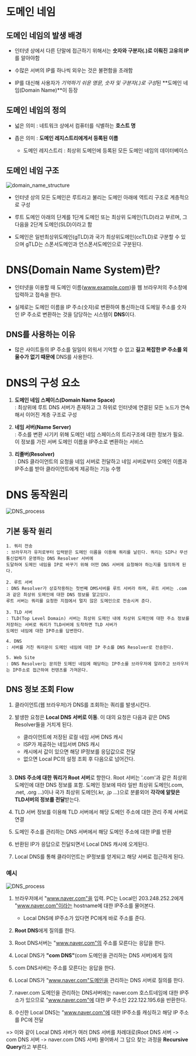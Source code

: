 # 도메인 네임

## 도메인 네임의 발생 배경

* 인터넷 상에서 다른 단말에 접근하기 위해서는 **숫자와 구분자(.)로 이뤄진 고유의 IP**를 알아야함

* 수많은 서버의 IP를 하나씩 외우는 것은 불편함을 초래함

* IP를 대신해 사용자가 *기억하기 쉬운 영문, 숫자 및 구분자(.)로 구성*된 **도메인 네임(Domain Name)**이 등장

## 도메인 네임의 정의

* 넓은 의미 : 네트워크 상에서 컴퓨터를 식별하는 **호스트 명**

* 좁은 의미 : **도메인 레지스트리에게서 등록된 이름** 
    - 도메인 레지스트리 : 최상위 도메인에 등록된 모든 도메인 네임의 데이터베이스

## 도메인 네임 구조

![domain_name_structure](https://t1.daumcdn.net/cfile/tistory/997DA9405BDFB7B71E)  

* 인터넷 상의 모든 도메인은 루트라고 불리는 도메인 아래에 역트리 구조로 계층적으로 구성

* 루트 도메인 아래의 단계를 1단계 도메인 또는 최상위 도메인(TLD)라고 부르며, 그 다음을 2단계 도메인(SLD)이라고 함

* 도메인은 일반최상위도메인(gTLD)과 국가 최상위도메인(ccTLD)로 구분할 수 있으며 gTLD는 스폰서도메인과 언스폰서도메인으로 구분된다.


# DNS(Domain Name System)란?

* 인터넷을 이용할 때 도메인 이름(www.example.com)을 웹 브라우저의 주소창에 입력하고 접속을 한다.

* 실제로는 도메인 이름을 IP 주소(숫자)로 변환하여 통신하는데 도메일 주소를 숫자인 IP 주소로 변환하는 것을 담당하는 시스템이 **DNS**이다.  

## DNS를 사용하는 이유

* 많은 사이트들의 IP 주소를 일일이 외워서 기억할 수 없고 **길고 복잡한 IP 주소를 외울수가 없기 때문에** DNS를 사용한다.  

# DNS의 구성 요소

1. **도메인 네임 스페이스(Domain Name Space)**  
: 최상위에 루트 DNS 서버가 존재하고 그 하위로 인터넷에 연결된 모든 노드가 연속해서 이어진 계층 구조로 구성  

2. **네임 서버(Name Server)**  
: 주소를 변환 시기키 위해 도메인 네임 스페이스의 트리구조에 대한 정보가 필요. 이 정보를 가진 서버 도메인 이름을 IP주소로 변환하는 서비스

3. **리졸버(Resolver)**  
: DNS 클라이언트의 요청을 네임 서버로 전달하고 네임 서버로부터 오메인 이름과 IP주소를 받아 클라이언트에게 제공하는 기능 수행

# DNS 동작원리

![DNS_process](https://img1.daumcdn.net/thumb/R1280x0/?scode=mtistory2&fname=https%3A%2F%2Fblog.kakaocdn.net%2Fdn%2FcgbNqc%2Fbtq1uuMDN4D%2Fcfifchk6rOn14ZyP9LB8O0%2Fimg.jpg)  

## 기본 동작 원리
```
1. 쿼리 전송  
: 브라우저가 유저로부터 입력받은 도메인 이름을 이용해 쿼리를 날린다. 쿼리는 SIP나 무선 통신업체가 운영하는 DNS Resolver 서버에 
도달하여 도메인 네임을 IP로 바꾸기 위해 어떤 DNS 서버에 요청해야 하는지를 질의하게 된다.  

2. 루트 서버  
: DNS Resolver가 상호작용하는 첫번째 DMS서버를 루트 서버라 하며, 루트 서버는 .com과 같은 최상위 도메인에 대한 DNS 정보를 알고있다.
루트 서버는 쿼리를 요청한 지점에서 멀지 않은 도메인으로 전송시켜 준다.

3. TLD 서버  
: TLD(Top Level Domain) 서버는 최상위 도메인 내에 차상위 도메인에 대한 주소 정보를 저장하는 서버로 쿼리가 TLD서버에 도착하면 TLD 서버가
도메인 네임에 대한 IP주소를 답변한다.

4. DNS
: 서버를 거친 쿼리문이 도메인 네임에 대한 IP 주소를 DNS Resolver로 전송한다.

5. Web Site
: DNS Resolver는 문의한 도메인 네임에 해당하는 IP주소를 브라우저에 알려주고 브라우저는 IP주소로 접근하여 컨텐츠를 가져온다.
```

## DNS 정보 조회 Flow

1. 클라이언트(웹 브라우저)가 DNS를 조회하는 쿼리를 발생시킨다.

2. 발생한 요청은 **Local DNS 서버로 이동**. 이 대의 요청은 다음과 같은 DNS Resolver들을 거치게 된다.  
    - 클라이언트에 저장된 로컬 네임 서버 DNS 캐시
    - ISP가 제공하는 네임서버 DNS 캐시
    - 캐시에서 값이 있으면 해당 IP정보를 응답값으로 전달
    - 없으면 Local PC의 설정 조회 후 다음으로 넘어간다.
<br><br>

3. **DNS 주소에 대한 쿼리가 Root 서버**로 향한다. Root 서버는 '.com'과 같은 최상위 도메인에 대한 DNS 정보를 포함. 도메인 정보에 따라 일반 최상위 도메인(.com, .net, .org ...)이나 국가 최상위 도메인(.kr, .jp ...)으로 분륟외어 **각각에 알맞은 TLD서버의 정보를 전달**받는다.

4. TLD 서버 정보를 이용해 TLD 서버에서 해당 도메인 주소에 대한 관리 주체 서버로 연결

5. 도메인 주소를 관리하는 DNS 서버에서 해당 도메인 주소에 대한 IP를 반환

6. 반환된 IP가 응답으로 전달되면서 Local DNS 캐시에 오게된다.

7. Local DNS를 통해 클라이언트는 IP정보를 얻게되고 해당 서버로 접근하게 된다.

### 예시

![DNS_process](https://img1.daumcdn.net/thumb/R1280x0/?scode=mtistory2&fname=https%3A%2F%2Fblog.kakaocdn.net%2Fdn%2FcXT3gz%2FbtrnbIDMwgR%2FORrJDVES2Jd7kevBbC1tD1%2Fimg.png)  

1. 브라우저에서 "www.naver.com"을 입력. PC는 Local인 203.248.252.2에게 "www.naver.com"이라는 hostname에 대한 IP주소를 물어본다.  
    * Local DNS에 IP주소가 있다면 PC에게 바로 주소를 준다.

2. **Root DNS**에게 질의를 한다.

3. Root DNS서버는 "www.naver.com"의 주소를 모른다는 응답을 한다.

4. Local DNS가 **"com DNS"**(com 도메인을 관리하는 DNS 서버)에게 질의

5. com DNS서버는 주소를 모른다는 응답을 한다.

6. Local DNS가 "www.naver.com"도메인을 관리하는 DNS 서버로 질의를 한다.

7. naver.com 도메인을 관리하는 DNS서버에는 naver.com 호스트네임에 대한 IP주소가 있으므로 "www.naver.com"에 대한 IP 주소인 222.122.195.6을 반환한다.

8. 수신한 Local DNS는 "www.naver.com"에 대한 IP주소를 캐싱하고 해당 IP 주소를 PC에 전달

=> 이와 같이 Local DNS 서버가 여러 DNS 서버를 차례대로(Root DNS 서버 -> com DNS 서버 -> naver.com DNS 서버) 물어봐서 그 답으 찾는 과정을 **Recursive Query**라고 부른다.



